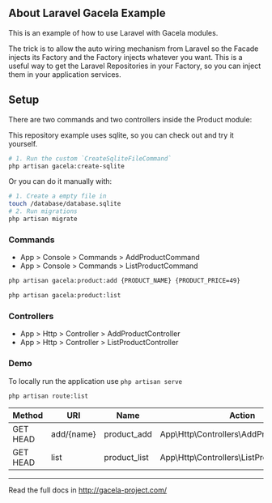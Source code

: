 ## About Laravel Gacela Example

This is an example of how to use Laravel with Gacela modules.

The trick is to allow the auto wiring mechanism from Laravel so the Facade injects its Factory and the Factory injects whatever you want. This is a useful way to get the Laravel Repositories in your Factory, so you can inject them in your application services.

## Setup

There are two commands and two controllers inside the Product module:

This repository example uses sqlite, so you can check out and try it yourself.

```bash
# 1. Run the custom `CreateSqliteFileCommand`
php artisan gacela:create-sqlite
```

Or you can do it manually with:
```bash
# 1. Create a empty file in 
touch /database/database.sqlite
# 2. Run migrations
php artisan migrate
```

### Commands

- App > Console > Commands > AddProductCommand
- App > Console > Commands > ListProductCommand

```bash
php artisan gacela:product:add {PRODUCT_NAME} {PRODUCT_PRICE=49}

php artisan gacela:product:list
```

### Controllers

- App > Http > Controller > AddProductController
- App > Http > Controller > ListProductController

### Demo 

To locally run the application use `php artisan serve`

```bash
php artisan route:list
```

| Method   | URI        | Name          | Action                                      | Middleware |
|----------|------------|---------------|---------------------------------------------|------------|
| GET HEAD | add/{name} | product_add   | App\Http\Controllers\AddProductController   | web        |
| GET HEAD | list       | product_list  | App\Http\Controllers\ListProductController  | web        |

---

Read the full docs in http://gacela-project.com/
